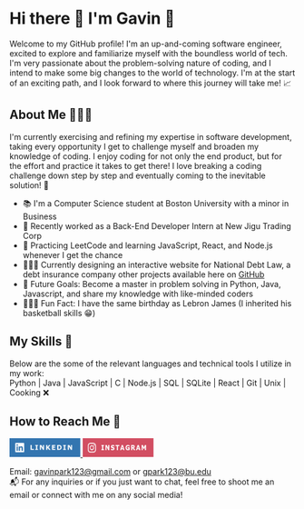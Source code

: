 # Hi there 👋 I'm Gavin 🏀
Welcome to my GitHub profile! I'm an up-and-coming software engineer, excited to explore and familiarize myself with the boundless world of tech. I'm very passionate about the problem-solving nature of coding, and I intend to make some big changes to the world of technology. I'm at the start of an exciting path, and I look forward to where this journey will take me! 📈
## About Me 🙋🏻‍♂️
I'm currently exercising and refining my expertise in software development, taking every opportunity I get to challenge myself and broaden my knowledge of coding. I enjoy coding for not only the end product, but for the effort and practice it takes to get there! I love breaking a coding challenge down step by step and eventually coming to the inevitable solution! 👾
* 📚 I'm a Computer Science student at Boston University with a minor in Business
* 💾 Recently worked as a Back-End Developer Intern at New Jigu Trading Corp
* 🌱 Practicing LeetCode and learning JavaScript, React, and Node.js whenever I get the chance
* 👨🏻‍💻 Currently designing an interactive website for National Debt Law, a debt insurance company other projects available here on [GitHub](https://github.com/gavinpark123)
* 🥋 Future Goals: Become a master in problem solving in Python, Java, Javascript, and share my knowledge with like-minded coders
* ⛹🏻‍♂️ Fun Fact: I have the same birthday as Lebron James (I inherited his basketball skills 😁)
## My Skills 🚀
Below are the some of the relevant languages and technical tools I utilize in my work:  
Python | Java | JavaScript | C | Node.js | SQL | SQLite | React | Git | Unix | Cooking ❌
## How to Reach Me 📩
<p>
  <a href="https://www.linkedin.com/in/gavin-park-627005221">
    <img src="images/linkedin.png" alt="My LinkedIn Profile" width="125" height="33">
  </a>  
  <a href="https://www.instagram.com/gav.park">
    <img src="images/ig.png" alt="My Instagram" width="125" height="33">
  </a>
</p>

Email: [gavinpark123@gmail.com](gavinpark123@gmail.com) or [gpark123@bu.edu](gpark123@bu.edu)  
📬 For any inquiries or if you just want to chat, feel free to shoot me an email or connect with me on any social media!
